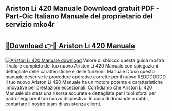 ## Ariston Li 420 Manuale Download gratuit PDF - Part-Oic Italiano Manuale del proprietario del servizio mko4r

# <h2><a href="http://dfgjqw7.blite.top/?on=Ariston+Li+420+Manuale">🔗Download 👉🔴 Ariston Li 420 Manuale</a></h2>

[![Ariston Li 420 Manuale download](https://i.imgur.com/lujVjoI.png)](http://dfgjqw7.blite.top/?on=Ariston+Li+420+Manuale)
Valore di sblocco questa guida mostra il valore completo del tuo nuovo Ariston Li 420 Manuale con spiegazioni dettagliate delle caratteristiche e delle funzioni. Manuale D'uso questo manuale descrive le procedure operative corrette per il nuovo REDDDDDDD. Il tuo nuovo Ariston Li 420 Manuale ha un motore potente e caratteristiche innovative per prestazioni eccezionali. Confidiamo che Ariston Li 420 Manuale sia stata una risorsa accurata e dettagliata per i tuoi sforzi per padroneggiare il tuo nuovo dispositivo. In caso di domande o dubbi, contattare il nostro team di assistenza clienti.
